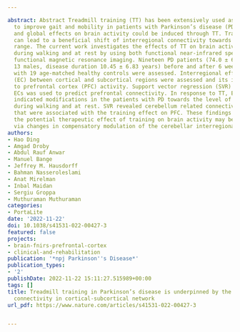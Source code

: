 ---
abstract: Abstract Treadmill training (TT) has been extensively used as an intervention
  to improve gait and mobility in patients with Parkinson’s disease (PD). Regional
  and global effects on brain activity could be induced through TT. Training effects
  can lead to a beneficial shift of interregional connectivity towards a physiological
  range. The current work investigates the effects of TT on brain activity and connectivity
  during walking and at rest by using both functional near-infrared spectroscopy and
  functional magnetic resonance imaging. Nineteen PD patients (74.0 ± 6.59 years,
  13 males, disease duration 10.45 ± 6.83 years) before and after 6 weeks of TT, along
  with 19 age-matched healthy controls were assessed. Interregional effective connectivity
  (EC) between cortical and subcortical regions were assessed and its interrelation
  to prefrontal cortex (PFC) activity. Support vector regression (SVR) on the resting-state
  ECs was used to predict prefrontal connectivity. In response to TT, EC analysis
  indicated modifications in the patients with PD towards the level of healthy controls
  during walking and at rest. SVR revealed cerebellum related connectivity patterns
  that were associated with the training effect on PFC. These findings suggest that
  the potential therapeutic effect of training on brain activity may be facilitated
  via changes in compensatory modulation of the cerebellar interregional connectivity.
authors:
- Hao Ding
- Amgad Droby
- Abdul Rauf Anwar
- Manuel Bange
- Jeffrey M. Hausdorff
- Bahman Nasseroleslami
- Anat Mirelman
- Inbal Maidan
- Sergiu Groppa
- Muthuraman Muthuraman
categories:
- PortaLite
date: '2022-11-22'
doi: 10.1038/s41531-022-00427-3
featured: false
projects:
- brain-fnirs-prefrontal-cortex
- clinical-and-rehabilitation
publication: '*npj Parkinson''s Disease*'
publication_types:
- '2'
publishDate: 2022-11-22 15:11:27.515989+00:00
tags: []
title: Treadmill training in Parkinson’s disease is underpinned by the interregional
  connectivity in cortical-subcortical network
url_pdf: https://www.nature.com/articles/s41531-022-00427-3

---
